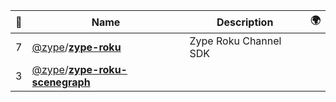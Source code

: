 |:star2: | Name | Description | 🌍|
|---|---|---|---|
|7|[@zype](https://github.com/zype)/[**zype-roku**](https://github.com/zype/zype-roku)|Zype Roku Channel SDK||
|3|[@zype](https://github.com/zype)/[**zype-roku-scenegraph**](https://github.com/zype/zype-roku-scenegraph)|||

